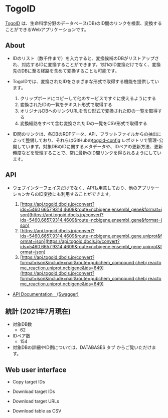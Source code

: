 # TogoID

[TogoID](https://togoid.dbcls.jp/) は、生命科学分野のデータベース(DB)のID間のリンクを検索、変換することができるWebアプリケーションです。

## About
- IDのリスト（数千件まで）を入力すると、変換候補のDBがリストアップされ、対応するIDに変換することができます。1対1のID変換だけでなく、変換先のDBに至る経路を含めて変換することも可能です。

- TogoIDでは、変換されたIDをさまざまな形式で取得する機能を提供しています。
    1. クリップボードにコピーして他のサービスですぐに使えるようにする
    2. 変換されたIDの一覧をテキスト形式で取得する
    3. オリジナルDBへのリンクURLを含む形式で変換されたIDの一覧を取得する
    4. 変換経路をすべて含む変換されたIDの一覧をCSV形式で取得する

- ID間のリンクは、各DBのRDFデータ、API、フラットファイルからの抽出によって整備しており、それらはGitHubの[togoid-config](https://github.com/dbcls/togoid-config/) レポジトリで管理･公開しています。対象DBのIDに関するメタデータや、IDペアの更新方法、更新頻度などを管理することで、常に最新のID間リンクを得られるようにしています。

## API
- ウェブインターフェイスだけでなく、APIも用意しており、他のアプリケーションからのID変換にも利用することができます。
    1. [https://api.togoid.dbcls.jp/convert?ids=5460,6657,9314,4609&route=ncbigene,ensembl_gene&format=json](https://api.togoid.dbcls.jp/convert?ids=5460,6657,9314,4609&route=ncbigene,ensembl_gene&format=json)
    2. [https://api.togoid.dbcls.jp/convert?ids=5460,6657,9314,4609&route=ncbigene,ensembl_gene,uniprot&format=json](https://api.togoid.dbcls.jp/convert?ids=5460,6657,9314,4609&route=ncbigene,ensembl_gene,uniprot&format=json)
    3. [https://api.togoid.dbcls.jp/convert?format=json&include=pair&route=pubchem_compound,chebi,reactome_reaction,uniprot,ncbigene&ids=649](https://api.togoid.dbcls.jp/convert?format=json&include=pair&route=pubchem_compound,chebi,reactome_reaction,uniprot,ncbigene&ids=649)

- [API Documentation　(Swagger)](https://togoid.dbcls.jp/apidoc/)

## 統計 (2021年7月現在)
- 対象DB数 
    - 62
- IDペア数
    - 154
- 対象DBの詳細やID例については、DATABASES タブ からご覧いただけます。 

## Web user interface

* Copy target IDs

* Download target IDs

* Download target URLs

* Download table as CSV
